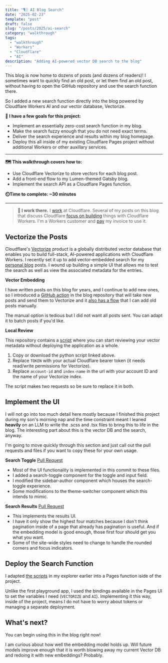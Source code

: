 ```yaml
---
title: "🎙️🗄️ AI Blog Search"
date: "2025-02-23"
template: "post"
draft: false
slug: "/posts/2025/ai-search"
category: "walkthrough"
tags:
  - "walkthrough"
  - "Workers"
  - "Cloudflare"
  - "AI"
description: "Adding AI-powered vector DB search to the blog"
---
```


This blog is now home to dozens of posts (and dozens of readers)! I sometimes want to quickly find an old post, or let them find an old post, without having to open the GitHub repository and use the search function there.

So I added a new search function directly into the blog powered by Cloudflare Workers AI and our vector database, Vectorize.

**🎯 I have a few goals for this project:**

* Implement an essentially zero-cost search function in my blog.
* Make the search fuzzy enough that you do not need exact terms.
* Deliver the search experience and results within my blog homepage.
* Deploy this all inside of my existing Cloudflare Pages project without additional Workers or other auxillary services.

---

**🗺️ This walkthrough covers how to:**

* Use Cloudflare Vectorize to store vectors for each blog post.
* Add a front-end flow to my Lumen-themed Gatsby blog.
* Implement the search API as a Cloudflare Pages function.

**⏲️Time to complete: ~30 minutes**

---

> **👔 I work there.** I [work](https://www.linkedin.com/in/samrhea/) at Cloudflare. Several of my posts on this blog that discuss Cloudflare [focus on building](https://blog.samrhea.com/tag/workers/) things with Cloudflare Workers. I'm a Workers customer and [pay](https://twitter.com/LakeAustinBlvd/status/1200380340382191617) my invoice to use it.

## Vectorize the Posts

Cloudflare's [Vectorize](https://developers.cloudflare.com/vectorize/) product is a globally distributed vector database that enables you to build full-stack, AI-powered applications with Cloudflare Workers. I recently set it up to add vector-embedded search for my [personal blog](https://blog.samrhea.com/) posts. I wound up building a simple UI that allows me to test the search as well as view the associated metadata for the entries.

**Vector Embedding**

I have written posts on this blog for years, and I continue to add new ones, so I introduced a [GitHub action](https://github.com/TownLake/blog-samrhea/actions/workflows/blog-vector.yaml) in the blog repository that will take new posts and send them to Vectorize and it [also has a flow](https://github.com/TownLake/blog-samrhea/blob/main/.github/workflows/blog-vector.yaml#L10) that I can add old posts manually.

The manual option is tedious but I did not want all posts sent. You can adapt it to batch posts if you'd like.

**Local Review**

This repository contains a [script](https://github.com/TownLake/vectorize-explorer/blob/main/scripts/get-vector-metadata.py) where you can start reviewing your vector metadata without deploying the application as a whole.

1) Copy or download the python script linked above.
2) Replace `TOKEN` with your actual Cloudflare bearer token (it needs read/write permissions for Vectorize).
3) Replace `account-id` and `index-name` in the url with your account ID and the name of your Vectorize index.

The script makes two requests so be sure to replace it in both.

## Implement the UI

I will not go into too much detail here mostly because I finished this project during my son's morning nap and the time constraint meant I leaned **heavily** on an LLM to write the .scss and .tsx files to bring this to life in the blog. The interesting part about this is the vector DB and the search, anyway.

I'm going to move quickly through this section and just call out the pull requests and files if you want to copy these for your own usage.

**Search Toggle**
[Pull Request](https://github.com/TownLake/blog-samrhea/commit/33eacc03062c80a82b746adcaa85dc5fac5ec492)
* Most of the UI functionality is implemented in this commit to these files.
* I added a search-toggle component for the toggle and input field.
* I modified the sidebar-author component which houses the search-toggle experience.
* Some modifications to the theme-switcher component which this intends to mimic.

**Search Results**
[Pull Request](https://github.com/TownLake/blog-samrhea/commit/1851b776d15356002cc080fd5acf30962dfc011a)
* This implements the results UI.
* I have it only show the highest four matches because I don't think pagination inside of a page that already has pagination is useful. And if the embedding model is good enough, those first four should get you what you want.
* Some of the site-wide styles need to change to handle the rounded corners and focus indicators.

## Deploy the Search Function

I adapted [the scripts](https://github.com/TownLake/vectorize-explorer/blob/main/src/routes/search/%2Bserver.ts) in my explorer earlier into a Pages function iside of the project.

Unlike the first playground app, I used the bindings available in the Pages UI to set the variables I need (`VECTORIZE` and `AI`). Implementing it this way, inside of the project, means I do not have to worry about tokens or managing a separate deployment.

## What's next?

You can begin using this in the blog right now!

I am curious about how well the embedding model holds up. Will future models improve enough that it is worth blowing away my current Vector DB and redoing it with new embeddings? Probably.